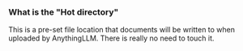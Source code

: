 ### What is the "Hot directory"

This is a pre-set file location that documents will be written to when uploaded by AnythingLLM. There is really no need to touch it.